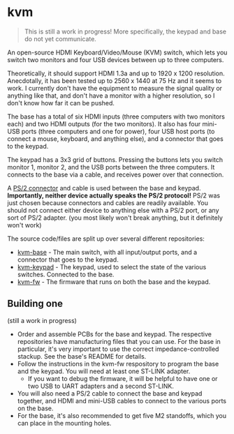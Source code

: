 # kvm
> This is still a work in progress! More specifically, the keypad and base do not yet communicate.

An open-source HDMI Keyboard/Video/Mouse (KVM) switch, which lets you switch two monitors and four USB devices between up to three computers.

Theoretically, it should support HDMI 1.3a and up to 1920 x 1200 resolution. Anecdotally, it has been tested up to 2560 x 1440 at 75 Hz and it seems to work. I currently don't have the equipment to measure the signal quality or anything like that, and don't have a monitor with a higher resolution, so I don't know how far it can be pushed.

The base has a total of six HDMI inputs (three computers with two monitors each) and two HDMI outputs (for the two monitors). It also has four mini-USB ports (three computers and one for power), four USB host ports (to connect a mouse, keyboard, and anything else), and a connector that goes to the keypad.

The keypad has a 3x3 grid of buttons. Pressing the buttons lets you switch monitor 1, monitor 2, and the USB ports between the three computers. It connects to the base via a cable, and receives power over that connection.

A [PS/2 connector](https://en.wikipedia.org/wiki/PS/2_port) and cable is used between the base and keypad. **Importantly, neither device actually speaks the PS/2 protocol!** PS/2 was just chosen because connectors and cables are readily available. You should not connect either device to anything else with a PS/2 port, or any sort of PS/2 adapter. (you most likely won't break anything, but it definitely won't work)

The source code/files are split up over several different repositories:
* [kvm-base](https://github.com/thatoddmailbox/kvm-base) - The main switch, with all input/output ports, and a connector that goes to the keypad.
* [kvm-keypad](https://github.com/thatoddmailbox/kvm-keypad) - The keypad, used to select the state of the various switches. Connected to the base.
* [kvm-fw](https://github.com/thatoddmailbox/kvm-fw) - The firmware that runs on both the base and the keypad.

## Building one
(still a work in progress)

* Order and assemble PCBs for the base and keypad. The respective repositories have manufacturing files that you can use. For the base in particular, it's very important to use the correct impedance-controlled stackup. See the base's README for details.
* Follow the instructions in the kvm-fw respository to program the base and the keypad. You will need at least one ST-LINK adapter.
	* If you want to debug the firmware, it will be helpful to have one or two USB to UART adapters and a second ST-LINK.
* You will also need a PS/2 cable to connect the base and keypad together, and HDMI and mini-USB cables to connect to the various ports on the base.
* For the base, it's also recommended to get five M2 standoffs, which you can place in the mounting holes.
